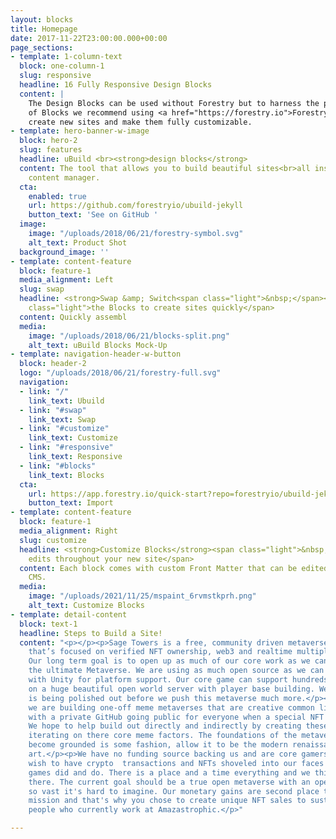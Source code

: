 ```yaml
---
layout: blocks
title: Homepage
date: 2017-11-22T23:00:00.000+00:00
page_sections:
- template: 1-column-text
  block: one-column-1
  slug: responsive
  headline: 16 Fully Responsive Design Blocks
  content: |
    The Design Blocks can be used without Forestry but to harness the power
    of Blocks we recommend using <a href="https://forestry.io">Forestry</a>. Once the site is imported you can immediately
    create new sites and make them fully customizable.
- template: hero-banner-w-image
  block: hero-2
  slug: features
  headline: uBuild <br><strong>design blocks</strong>
  content: The tool that allows you to build beautiful sites<br>all inside Forestry's
    content manager.
  cta:
    enabled: true
    url: https://github.com/forestryio/ubuild-jekyll
    button_text: 'See on GitHub '
  image:
    image: "/uploads/2018/06/21/forestry-symbol.svg"
    alt_text: Product Shot
  background_image: ''
- template: content-feature
  block: feature-1
  media_alignment: Left
  slug: swap
  headline: <strong>Swap &amp; Switch<span class="light">&nbsp;</span></strong><span
    class="light">the Blocks to create sites quickly</span>
  content: Quickly assembl
  media:
    image: "/uploads/2018/06/21/blocks-split.png"
    alt_text: uBuild Blocks Mock-Up
- template: navigation-header-w-button
  block: header-2
  logo: "/uploads/2018/06/21/forestry-full.svg"
  navigation:
  - link: "/"
    link_text: Ubuild
  - link: "#swap"
    link_text: Swap
  - link: "#customize"
    link_text: Customize
  - link: "#responsive"
    link_text: Responsive
  - link: "#blocks"
    link_text: Blocks
  cta:
    url: https://app.forestry.io/quick-start?repo=forestryio/ubuild-jekyll&provider=github&engine=jekyll
    button_text: Import
- template: content-feature
  block: feature-1
  media_alignment: Right
  slug: customize
  headline: <strong>Customize Blocks</strong><span class="light">&nbsp;to make quick
    edits throughout your new site</span>
  content: Each block comes with custom Front Matter that can be edited in Forestry
    CMS.
  media:
    image: "/uploads/2021/11/25/mspaint_6rvmstkprh.png"
    alt_text: Customize Blocks
- template: detail-content
  block: text-1
  headline: Steps to Build a Site!
  content: "<p></p><p>Sage Towers is a free, community driven metaverse experiment
    that’s focused on verified NFT ownership, web3 and realtime multiplayer interactions.
    Our long term goal is to open up as much of our core work as we can to help create
    the ultimate Metaverse. We are using as much open source as we can already along
    with Unity for platform support. Our core game can support hundreds of players
    on a huge beautiful open world server with player base building. Web3 support
    is being polished out before we push this metaverse much more.</p><p>Currently
    we are building one-off meme metaverses that are creative common license focused,
    with a private GitHub going public for everyone when a special NFT gets sold.
    We hope to help build out directly and indirectly by creating these projects and
    iterating on there core meme factors. The foundations of the metaverse need to
    become grounded is some fashion, allow it to be the modern renaissance of meme
    art.</p><p>We have no funding source backing us and are core gamers. We do not
    wish to have crypto  transactions and NFTs shoveled into our faces like mobile
    games did and do. There is a place and a time everything and we think we can get
    there. The current goal should be a true open metaverse with an open source codebase
    so vast it's hard to imagine. Our monetary gains are second place to the core
    mission and that's why you chose to create unique NFT sales to sustain the two
    people who currently work at Amazastrophic.</p>"

---
```

